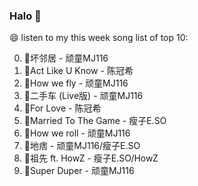

### Halo 👋

😄 listen to my this week song list of top 10:

0. 🌈坏邻居 - 顽童MJ116
1. 🌈Act Like U Know - 陈冠希
2. 🌈How we fly - 顽童MJ116
3. 🌈二手车 (Live版) - 顽童MJ116
4. 🌈For Love - 陈冠希
5. 🌈Married To The Game - 瘦子E.SO
6. 🌈How we roll - 顽童MJ116
7. 🌈地痞 - 顽童MJ116/瘦子E.SO
8. 🌈祖先 ft. HowZ - 瘦子E.SO/HowZ
9. 🌈Super Duper - 顽童MJ116


